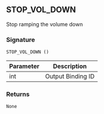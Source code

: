 ## STOP\_VOL\_DOWN

Stop ramping the volume down


### Signature

`STOP_VOL_DOWN ()`


| Parameter | Description |
| --- | --- |
| int | Output Binding ID |


### Returns

`None`